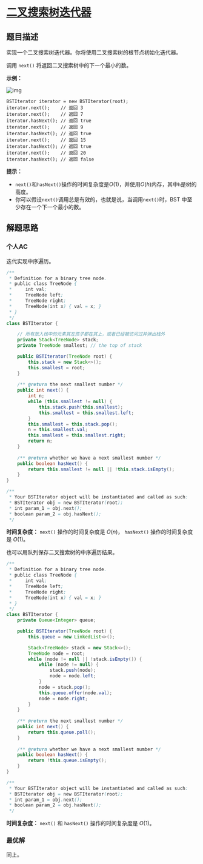 # [二叉搜索树迭代器](https://leetcode-cn.com/problems/binary-search-tree-iterator/)

## 题目描述

实现一个二叉搜索树迭代器。你将使用二叉搜索树的根节点初始化迭代器。

调用 `next()` 将返回二叉搜索树中的下一个最小的数。

**示例：**

![img](assets/bst-tree.png)

```
BSTIterator iterator = new BSTIterator(root);
iterator.next();    // 返回 3
iterator.next();    // 返回 7
iterator.hasNext(); // 返回 true
iterator.next();    // 返回 9
iterator.hasNext(); // 返回 true
iterator.next();    // 返回 15
iterator.hasNext(); // 返回 true
iterator.next();    // 返回 20
iterator.hasNext(); // 返回 false
```

**提示：**

- `next()`和`hasNext()`操作的时间复杂度是$O(1)$，并使用$O(h)$内存，其中`h`是树的高度。
- 你可以假设`next()`调用总是有效的，也就是说，当调用`next()`时，BST 中至少存在一个下一个最小的数。

## 解题思路

### 个人AC

迭代实现中序遍历。

```java
/**
 * Definition for a binary tree node.
 * public class TreeNode {
 *     int val;
 *     TreeNode left;
 *     TreeNode right;
 *     TreeNode(int x) { val = x; }
 * }
 */
class BSTIterator {

    // 所有放入栈中的元素其左孩子都在其上，或者已经被访问过并弹出栈外
    private Stack<TreeNode> stack;
    private TreeNode smallest; // the top of stack

    public BSTIterator(TreeNode root) {
        this.stack = new Stack<>();
        this.smallest = root;
    }
    
    /** @return the next smallest number */
    public int next() {
        int n;
        while (this.smallest != null) {
            this.stack.push(this.smallest);
            this.smallest = this.smallest.left;
        }
        this.smallest = this.stack.pop();
        n = this.smallest.val;
        this.smallest = this.smallest.right;
        return n;
    }
    
    /** @return whether we have a next smallest number */
    public boolean hasNext() {
        return this.smallest != null || !this.stack.isEmpty();
    }
}

/**
 * Your BSTIterator object will be instantiated and called as such:
 * BSTIterator obj = new BSTIterator(root);
 * int param_1 = obj.next();
 * boolean param_2 = obj.hasNext();
 */
```

**时间复杂度：** `next()` 操作的时间复杂度是 $O(n)$， `hasNext()` 操作的时间复杂度是 $O(1)$。

也可以用队列保存二叉搜索树的中序遍历结果。

```java
/**
 * Definition for a binary tree node.
 * public class TreeNode {
 *     int val;
 *     TreeNode left;
 *     TreeNode right;
 *     TreeNode(int x) { val = x; }
 * }
 */
class BSTIterator {
    private Queue<Integer> queue;

    public BSTIterator(TreeNode root) {
        this.queue = new LinkedList<>();

        Stack<TreeNode> stack = new Stack<>();
        TreeNode node = root;
        while (node != null || !stack.isEmpty()) {
            while (node != null) {
                stack.push(node);
                node = node.left;
            }
            node = stack.pop();
            this.queue.offer(node.val);
            node = node.right;
        }
    }
    
    /** @return the next smallest number */
    public int next() {
        return this.queue.poll();
    }
    
    /** @return whether we have a next smallest number */
    public boolean hasNext() {
        return !this.queue.isEmpty();
    }
}

/**
 * Your BSTIterator object will be instantiated and called as such:
 * BSTIterator obj = new BSTIterator(root);
 * int param_1 = obj.next();
 * boolean param_2 = obj.hasNext();
 */
```

**时间复杂度：** `next()` 和 `hasNext()` 操作的时间复杂度是 $O(1)$。

### 最优解

同上。